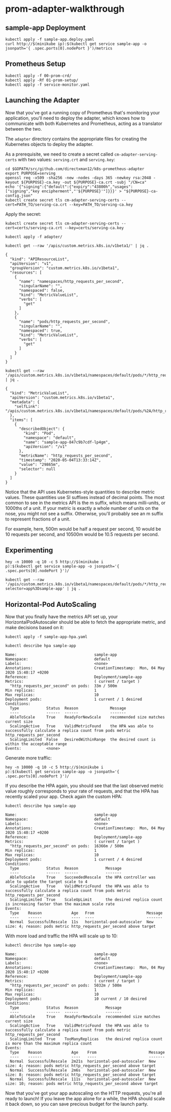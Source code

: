 # prom-adapter-walkthrough

## sample-app Deployment

```
kubectl apply -f sample-app.deploy.yaml
curl http://$(minikube ip):$(kubectl get service sample-app -o jsonpath='{ .spec.ports[0].nodePort }')/metrics 
```

## Prometheus Setup

```
kubectl apply -f 00-prom-crd/
kubectl apply -Rf 01-prom-setup/
kubectl apply -f service-monitor.yaml
```

## Launching the Adapter

Now that you've got a running copy of Prometheus that's monitoring your application, you'll need to deploy the adapter, which knows how to communicate with both Kubernetes and Prometheus, acting as a translator between the two.

The `adapter` directory contains the appropriate files for creating the Kubernetes objects to deploy the adapter.

As a prerequisite, we need to create a secret called `cm-adapter-serving-certs` with two values: `serving.crt` and `serving.key`:

```
cd $GOPATH/src/github.com/directxman12/k8s-prometheus-adapter
export PURPOSE=serving
openssl req -x509 -sha256 -new -nodes -days 365 -newkey rsa:2048 -keyout ${PURPOSE}-ca.key -out ${PURPOSE}-ca.crt -subj "/CN=ca"
echo '{"signing":{"default":{"expiry":"43800h","usages":["signing","key encipherment","'${PURPOSE}'"]}}}' > "${PURPOSE}-ca-config.json"
kubectl create secret tls cm-adapter-serving-certs --cert=PATH_TO/serving-ca.crt --key=PATH_TO/serving-ca.key
```

Apply the secret:
```
kubectl create secret tls cm-adapter-serving-certs --cert=certs/serving-ca.crt --key=certs/serving-ca.key
```

```
kubectl apply -f adapter/
```

```
kubectl get --raw '/apis/custom.metrics.k8s.io/v1beta1/' | jq .

{
  "kind": "APIResourceList",
  "apiVersion": "v1",
  "groupVersion": "custom.metrics.k8s.io/v1beta1",
  "resources": [
    {
      "name": "namespaces/http_requests_per_second",
      "singularName": "",
      "namespaced": false,
      "kind": "MetricValueList",
      "verbs": [
        "get"
      ]
    },
    {
      "name": "pods/http_requests_per_second",
      "singularName": "",
      "namespaced": true,
      "kind": "MetricValueList",
      "verbs": [
        "get"
      ]
    }
  ]
}
```

```
kubectl get --raw '/apis/custom.metrics.k8s.io/v1beta1/namespaces/default/pods/*/http_requests_per_second' | jq .

{
  "kind": "MetricValueList",
  "apiVersion": "custom.metrics.k8s.io/v1beta1",
  "metadata": {
    "selfLink": "/apis/custom.metrics.k8s.io/v1beta1/namespaces/default/pods/%2A/http_requests_per_second"
  },
  "items": [
    {
      "describedObject": {
        "kind": "Pod",
        "namespace": "default",
        "name": "sample-app-847c9b7cdf-lp4gm",
        "apiVersion": "/v1"
      },
      "metricName": "http_requests_per_second",
      "timestamp": "2020-05-04T13:33:14Z",
      "value": "29865m",
      "selector": null
    }
  ]
}
```
Notice that the API uses Kubernetes-style quantities to describe metric values. These quantities use SI suffixes instead of decimal points. The most common to see in the metrics API is the m suffix, which means milli-units, or 1000ths of a unit. If your metric is exactly a whole number of units on the nose, you might not see a suffix. Otherwise, you'll probably see an m suffix to represent fractions of a unit.

For example, here, 500m would be half a request per second, 10 would be 10 requests per second, and 10500m would be 10.5 requests per second.

## Experimenting

```
hey -n 10000 -q 10 -c 5 http://$(minikube i
p):$(kubectl get service sample-app -o jsonpath='{ .spec.ports[0].nodePort }')/ 
```

```
kubectl get --raw '/apis/custom.metrics.k8s.io/v1beta1/namespaces/default/pods/*/http_requests_per_second?selector=app%3Dsample-app' | jq .
```

## Horizontal-Pod AutoScaling

Now that you finally have the metrics API set up, your HorizontalPodAutoscaler should be able to fetch the appropriate metric, and make decisions based on it:

```
kubectl apply -f sample-app-hpa.yaml
```

```
kubectl describe hpa sample-app

Name:                                  sample-app
Namespace:                             default
Labels:                                <none>
Annotations:                           CreationTimestamp:  Mon, 04 May 2020 15:40:17 +0200
Reference:                             Deployment/sample-app
Metrics:                               ( current / target )
  "http_requests_per_second" on pods:  33m / 500m
Min replicas:                          1
Max replicas:                          10
Deployment pods:                       1 current / 1 desired
Conditions:
  Type            Status  Reason              Message
  ----            ------  ------              -------
  AbleToScale     True    ReadyForNewScale    recommended size matches current size
  ScalingActive   True    ValidMetricFound    the HPA was able to successfully calculate a replica count from pods metric http_requests_per_second
  ScalingLimited  False   DesiredWithinRange  the desired count is within the acceptable range
Events:           <none>
```

Generate more traffic:

```
hey -n 10000 -q 10 -c 5 http://$(minikube i
p):$(kubectl get service sample-app -o jsonpath='{ .spec.ports[0].nodePort }')/ 
```
If you describe the HPA again, you should see that the last observed metric value roughly corresponds to your rate of requests, and that the HPA has recently scaled your app.
Check again the custom HPA:

```
kubectl describe hpa sample-app

Name:                                  sample-app
Namespace:                             default
Labels:                                <none>
Annotations:                           CreationTimestamp:  Mon, 04 May 2020 15:40:17 +0200
Reference:                             Deployment/sample-app
Metrics:                               ( current / target )
  "http_requests_per_second" on pods:  16366m / 500m
Min replicas:                          1
Max replicas:                          10
Deployment pods:                       1 current / 4 desired
Conditions:
  Type            Status  Reason            Message
  ----            ------  ------            -------
  AbleToScale     True    SucceededRescale  the HPA controller was able to update the target scale to 4
  ScalingActive   True    ValidMetricFound  the HPA was able to successfully calculate a replica count from pods metric http_requests_per_second
  ScalingLimited  True    ScaleUpLimit      the desired replica count is increasing faster than the maximum scale rate
Events:
  Type    Reason             Age   From                       Message
  ----    ------             ----  ----                       -------
  Normal  SuccessfulRescale  11s   horizontal-pod-autoscaler  New size: 4; reason: pods metric http_requests_per_second above target
```

With more load and traffic the HPA will scale up to 10:

```
kubectl describe hpa sample-app

Name:                                  sample-app
Namespace:                             default
Labels:                                <none>
Annotations:                           CreationTimestamp:  Mon, 04 May 2020 15:40:17 +0200
Reference:                             Deployment/sample-app
Metrics:                               ( current / target )
  "http_requests_per_second" on pods:  5032m / 500m
Min replicas:                          1
Max replicas:                          10
Deployment pods:                       10 current / 10 desired
Conditions:
  Type            Status  Reason            Message
  ----            ------  ------            -------
  AbleToScale     True    ReadyForNewScale  recommended size matches current size
  ScalingActive   True    ValidMetricFound  the HPA was able to successfully calculate a replica count from pods metric http_requests_per_second
  ScalingLimited  True    TooManyReplicas   the desired replica count is more than the maximum replica count
Events:
  Type    Reason             Age    From                       Message
  ----    ------             ----   ----                       -------
  Normal  SuccessfulRescale  2m21s  horizontal-pod-autoscaler  New size: 4; reason: pods metric http_requests_per_second above target
  Normal  SuccessfulRescale  2m6s   horizontal-pod-autoscaler  New size: 8; reason: pods metric http_requests_per_second above target
  Normal  SuccessfulRescale  111s   horizontal-pod-autoscaler  New size: 10; reason: pods metric http_requests_per_second above target
```

Now that you've got your app autoscaling on the HTTP requests, you're all ready to launch! If you leave the app alone for a while, the HPA should scale it back down, so you can save precious budget for the launch party.